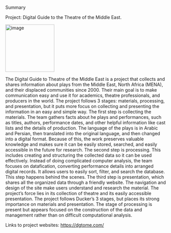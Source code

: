 Summary



Project: Digital Guide to the Theatre of the Middle East.

  <img width="153" height="148" alt="image" src="https://github.com/user-attachments/assets/2ca46747-f96f-44b2-a738-a2c24ba956de" />

                               


The Digital Guide to Theatre of the Middle East is a project that collects and shares information about plays from the Middle East, North Africa (MENA), and their displaced communities since 2000. Their main goal is to make communication easy and use it for academics, theatre professionals, and producers in the world. The project follows 3 stages: materials, processing, and presentation, but it puts more focus on collecting and presenting the information in an easy and simple way.
The first step is collecting the materials. The team gathers facts about he plays and performances, such as titles, authors, performance dates, and other helpful information like cast lists and the details of production. The language of the plays is in Arabic and Persian, then translated into the original language, and then changed into a digital format. Because of this, the work preserves valuable knowledge and makes sure it can be easily stored, searched, and easily accessible in the future for research.
The second step is processing. This includes creating and structuring the collected data so it can be used effectively. Instead of doing complicated computer analysis, the team focuses on datafication, converting performance details into arranged digital records. It allows users to easily sort, filter, and search the database. This step happens behind the scenes.
The third step is presentation, which shares all the organized data through a friendly website. The navigation and design of the site make users understand and research the material. The project’s force lies in its collection of theatre and its easily accessible presentation.
The project follows Ducker’s 3 stages, but places its strong importance on materials and presentation. The stage of processing is present but appears focused on the construction of the data and management rather than on difficult computational analysis.

Links to project websites:
https://dgtome.com/


 

